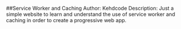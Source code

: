 ##Service Worker and Caching
Author: Kehdcode
Description: Just a simple website to learn and understand the use of service worker and caching in order to create a progressive web app.

